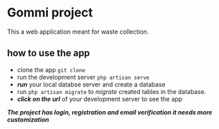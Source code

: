 # Gommi project
This a web application meant for waste collection.

## how to use the app
- clone the app `git clone`
- run the development server `php artisan serve`
- ***run*** your local databse server and create a database 
- run `php artisan migrate` to *migrate* created tables in the database.
- ***click on the url*** of your development server to see the app

***The project has login, registration and email verification it needs more customization***


